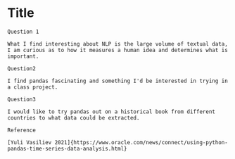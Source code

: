 # Title

    Question 1

    What I find interesting about NLP is the large volume of textual data, I am curious as to how it measures a human idea and determines what is important.

    Question2

    I find pandas fascinating and something I'd be interested in trying in a class project.

    Question3

    I would like to try pandas out on a historical book from different countries to what data could be extracted.
    
    Reference
    
    [Yuli Vasiliev 2021]{https://www.oracle.com/news/connect/using-python-pandas-time-series-data-analysis.html}